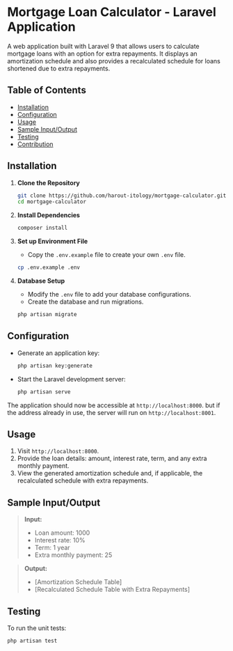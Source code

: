 # Mortgage Loan Calculator - Laravel Application

A web application built with Laravel 9 that allows users to calculate mortgage loans with an option for extra repayments. It displays an amortization schedule and also provides a recalculated schedule for loans shortened due to extra repayments.

## Table of Contents
- [Installation](#installation)
- [Configuration](#configuration)
- [Usage](#usage)
- [Sample Input/Output](#sample-inputoutput)
- [Testing](#testing)
- [Contribution](#contribution)

## Installation

1. **Clone the Repository**
    ```bash
    git clone https://github.com/harout-itology/mortgage-calculator.git
    cd mortgage-calculator
    ```

2. **Install Dependencies**
    ```bash
    composer install
    ```

3. **Set up Environment File**
    - Copy the `.env.example` file to create your own `.env` file.
    ```bash
    cp .env.example .env
    ```

4. **Database Setup**
    - Modify the `.env` file to add your database configurations.
    - Create the database and run migrations.
    ```bash
    php artisan migrate
    ```

## Configuration

- Generate an application key:
    ```bash
    php artisan key:generate
    ```

- Start the Laravel development server:
    ```bash
    php artisan serve
    ```

The application should now be accessible at `http://localhost:8000`. but if the address already in use, the server will run on `http://localhost:8001`.

## Usage

1. Visit `http://localhost:8000`.
2. Provide the loan details: amount, interest rate, term, and any extra monthly payment.
3. View the generated amortization schedule and, if applicable, the recalculated schedule with extra repayments.

## Sample Input/Output

> **Input:**
> - Loan amount: 1000
> - Interest rate: 10%
> - Term: 1 year
> - Extra monthly payment: 25

> **Output:**
> - [Amortization Schedule Table]
> - [Recalculated Schedule Table with Extra Repayments]

## Testing

To run the unit tests:

```bash
php artisan test
